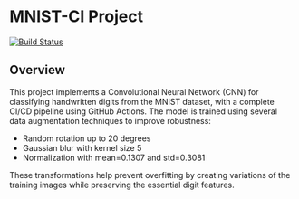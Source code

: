 # MNIST-CI Project

[![Build Status](https://github.com/[username]/MNIST-CI/actions/workflows/ci.yml/badge.svg)](https://github.com/[username]/MNIST-CI/actions/workflows/ci.yml)

## Overview
This project implements a Convolutional Neural Network (CNN) for classifying handwritten digits from the MNIST dataset, with a complete CI/CD pipeline using GitHub Actions.
The model is trained using several data augmentation techniques to improve robustness:

- Random rotation up to 20 degrees
- Gaussian blur with kernel size 5
- Normalization with mean=0.1307 and std=0.3081

These transformations help prevent overfitting by creating variations of the training images while preserving the essential digit features.


